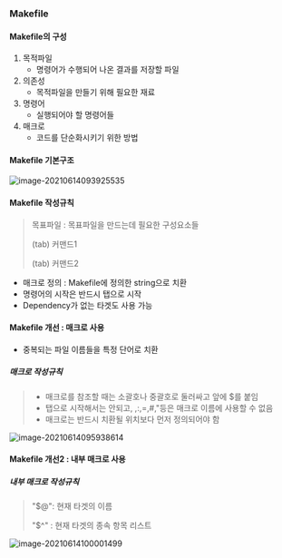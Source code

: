 ### Makefile

#### Makefile의 구성

1. 목적파일
   - 명령어가 수행되어 나온 결과를 저장할 파일
2. 의존성
   - 목적파일을 만들기 위해 필요한 재료
3. 명령어
   - 실행되어야 할 명령어들
4. 매크로
   - 코드를 단순화시키기 위한 방법

#### Makefile 기본구조

![image-20210614093925535](C:\Users\083726\AppData\Roaming\Typora\typora-user-images\image-20210614093925535.png)

#### Makefile 작성규칙

> 목표파일 : 목표파일을 만드는데 필요한 구성요소들
>
> (tab) 커맨드1
>
> (tab) 커맨드2

- 매크로 정의 : Makefile에 정의한 string으로 치환
- 명령어의 시작은 반드시 탭으로 시작
- Dependency가 없는 타겟도 사용 가능



#### Makefile 개선 : 매크로 사용

- 중복되는 파일 이름들을 특정 단어로 치환

##### 매크로 작성규칙

> - 매크로를 참조할 때는 소괄호나 중괄호로 둘러싸고 앞에 $를 붙임
> - 탭으로 시작해서는 안되고, ,:,=,#,"등은 매크로 이름에 사용할 수 없음
> - 매크로는 반드시 치환될 위치보다 먼저 정의되어야 함

![image-20210614095938614](C:\Users\083726\AppData\Roaming\Typora\typora-user-images\image-20210614095938614.png)

#### Makefile 개선2 :  내부 매크로 사용

##### 내부 매크로 작성규칙

> "$@": 현재 타겟의 이름
>
> "$^" : 현재 타겟의 종속 항목 리스트

![image-20210614100001499](C:\Users\083726\AppData\Roaming\Typora\typora-user-images\image-20210614100001499.png)

